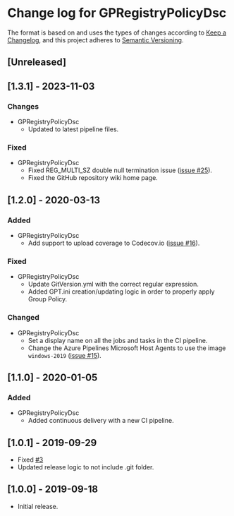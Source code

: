 # Change log for GPRegistryPolicyDsc

The format is based on and uses the types of changes according to [Keep a Changelog](https://keepachangelog.com/en/1.0.0/),
and this project adheres to [Semantic Versioning](https://semver.org/spec/v2.0.0.html).

## [Unreleased]

## [1.3.1] - 2023-11-03

### Changes

- GPRegistryPolicyDsc
  - Updated to latest pipeline files.

### Fixed

- GPRegistryPolicyDsc
  - Fixed REG_MULTI_SZ double null termination issue ([issue #25](https://github.com/dsccommunity/GPRegistryPolicyDsc/issues/25)).
  - Fixed the GitHub repository wiki home page.

## [1.2.0] - 2020-03-13

### Added

- GPRegistryPolicyDsc
  - Add support to upload coverage to Codecov.io ([issue #16](https://github.com/dsccommunity/GPRegistryPolicyDsc/issues/16)).

### Fixed

- GPRegistryPolicyDsc
  - Update GitVersion.yml with the correct regular expression.
  - Added GPT.ini creation/updating logic in order to properly apply Group Policy.

### Changed

- GPRegistryPolicyDsc
  - Set a display name on all the jobs and tasks in the CI pipeline.
  - Change the Azure Pipelines Microsoft Host Agents to use the image 
    `windows-2019` ([issue #15](https://github.com/dsccommunity/GPRegistryPolicyDsc/issues/15)).

## [1.1.0] - 2020-01-05

### Added

- GPRegistryPolicyDsc
  - Added continuous delivery with a new CI pipeline.

## [1.0.1] - 2019-09-29

- Fixed [#3](https://github.com/dsccommunity/GPRegistryPolicyDsc/issues/3)
- Updated release logic to not include .git folder.

## [1.0.0] - 2019-09-18

- Initial release.
